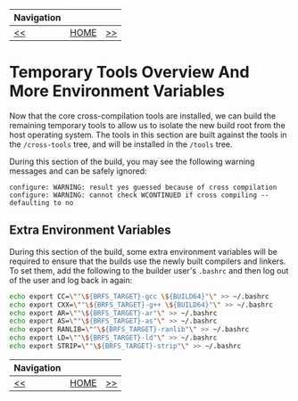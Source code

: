 | Navigation |||
| --- | --- | ---: |
| [<<](./CrossCompileGNUGCCP2.md) | [HOME](./README.md) | [>>](./TempToolsGMP.md) |

# Temporary Tools Overview And More Environment Variables

Now that the core cross-compilation tools are installed, we can build the remaining temporary tools to allow us to isolate the new build root from the host operating system. The tools in this section are built against the tools in the `/cross-tools` tree, and will be installed in the `/tools` tree.

During this section of the build, you may see the following warning messages and can be safely ignored:

```
configure: WARNING: result yes guessed because of cross compilation
configure: WARNING: cannot check WCONTINUED if cross compiling -- defaulting to no
```

## Extra Environment Variables

During this section of the build, some extra environment variables will be required to ensure that the builds use the newly built compilers and linkers. To set them, add the following to the builder user's `.bashrc` and then log out of the user and log back in again:

```bash
echo export CC=\""\${BRFS_TARGET}-gcc \${BUILD64}"\" >> ~/.bashrc
echo export CXX=\""\${BRFS_TARGET}-g++ \${BUILD64}"\" >> ~/.bashrc
echo export AR=\""\${BRFS_TARGET}-ar"\" >> ~/.bashrc
echo export AS=\""\${BRFS_TARGET}-as"\" >> ~/.bashrc
echo export RANLIB=\""\${BRFS_TARGET}-ranlib"\" >> ~/.bashrc
echo export LD=\""\${BRFS_TARGET}-ld"\" >> ~/.bashrc
echo export STRIP=\""\${BRFS_TARGET}-strip"\" >> ~/.bashrc
```

| Navigation |||
| --- | --- | ---: |
| [<<](./CrossCompileGNUGCCP2.md) | [HOME](./README.md) | [>>](./TempToolsGMP.md) |
